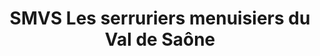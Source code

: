 ---
title: "SMVS Les serruriers menuisiers du Val de Saône"
url: /villefranche-sur-saone/smvs-les-serruriers-menuisiers-du-val-de-saone/
shop: serrurier
---